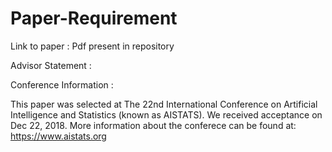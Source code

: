 # Paper-Requirement

Link to paper : Pdf present in repository

Advisor Statement : 

Conference Information :

This paper was selected at The 22nd International Conference on Artificial Intelligence and Statistics (known as AISTATS). We received acceptance on Dec 22, 2018. More information about the conferece can be found at: https://www.aistats.org
